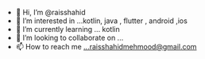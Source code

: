 - 👋 Hi, I’m @raisshahid
- 👀 I’m interested in ...kotlin, java , flutter , android ,ios
- 🌱 I’m currently learning ... kotlin
- 💞️ I’m looking to collaborate on ...
- 📫 How to reach me ...raisshahidmehmood@gmail.com

<!---
raisshahid/raisshahid is a ✨ special ✨ repository because its `README.md` (this file) appears on your GitHub profile.
You can click the Preview link to take a look at your changes.
--->
